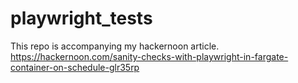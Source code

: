 # playwright_tests
This repo is accompanying my hackernoon article.
https://hackernoon.com/sanity-checks-with-playwright-in-fargate-container-on-schedule-glr35rp
